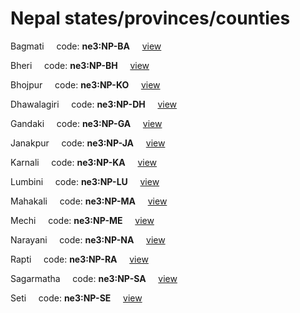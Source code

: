 # Nepal states/provinces/counties
Bagmati&nbsp;&nbsp;&nbsp;&nbsp;&nbsp;code: **ne3:NP-BA**&nbsp;&nbsp;&nbsp;&nbsp;&nbsp;[view](../../export/geojson/medium/ne3/np/ba.geojson)&nbsp;&nbsp;&nbsp;&nbsp;&nbsp;


Bheri&nbsp;&nbsp;&nbsp;&nbsp;&nbsp;code: **ne3:NP-BH**&nbsp;&nbsp;&nbsp;&nbsp;&nbsp;[view](../../export/geojson/medium/ne3/np/bh.geojson)&nbsp;&nbsp;&nbsp;&nbsp;&nbsp;


Bhojpur&nbsp;&nbsp;&nbsp;&nbsp;&nbsp;code: **ne3:NP-KO**&nbsp;&nbsp;&nbsp;&nbsp;&nbsp;[view](../../export/geojson/medium/ne3/np/ko.geojson)&nbsp;&nbsp;&nbsp;&nbsp;&nbsp;


Dhawalagiri&nbsp;&nbsp;&nbsp;&nbsp;&nbsp;code: **ne3:NP-DH**&nbsp;&nbsp;&nbsp;&nbsp;&nbsp;[view](../../export/geojson/medium/ne3/np/dh.geojson)&nbsp;&nbsp;&nbsp;&nbsp;&nbsp;


Gandaki&nbsp;&nbsp;&nbsp;&nbsp;&nbsp;code: **ne3:NP-GA**&nbsp;&nbsp;&nbsp;&nbsp;&nbsp;[view](../../export/geojson/medium/ne3/np/ga.geojson)&nbsp;&nbsp;&nbsp;&nbsp;&nbsp;


Janakpur&nbsp;&nbsp;&nbsp;&nbsp;&nbsp;code: **ne3:NP-JA**&nbsp;&nbsp;&nbsp;&nbsp;&nbsp;[view](../../export/geojson/medium/ne3/np/ja.geojson)&nbsp;&nbsp;&nbsp;&nbsp;&nbsp;


Karnali&nbsp;&nbsp;&nbsp;&nbsp;&nbsp;code: **ne3:NP-KA**&nbsp;&nbsp;&nbsp;&nbsp;&nbsp;[view](../../export/geojson/medium/ne3/np/ka.geojson)&nbsp;&nbsp;&nbsp;&nbsp;&nbsp;


Lumbini&nbsp;&nbsp;&nbsp;&nbsp;&nbsp;code: **ne3:NP-LU**&nbsp;&nbsp;&nbsp;&nbsp;&nbsp;[view](../../export/geojson/medium/ne3/np/lu.geojson)&nbsp;&nbsp;&nbsp;&nbsp;&nbsp;


Mahakali&nbsp;&nbsp;&nbsp;&nbsp;&nbsp;code: **ne3:NP-MA**&nbsp;&nbsp;&nbsp;&nbsp;&nbsp;[view](../../export/geojson/medium/ne3/np/ma.geojson)&nbsp;&nbsp;&nbsp;&nbsp;&nbsp;


Mechi&nbsp;&nbsp;&nbsp;&nbsp;&nbsp;code: **ne3:NP-ME**&nbsp;&nbsp;&nbsp;&nbsp;&nbsp;[view](../../export/geojson/medium/ne3/np/me.geojson)&nbsp;&nbsp;&nbsp;&nbsp;&nbsp;


Narayani&nbsp;&nbsp;&nbsp;&nbsp;&nbsp;code: **ne3:NP-NA**&nbsp;&nbsp;&nbsp;&nbsp;&nbsp;[view](../../export/geojson/medium/ne3/np/na.geojson)&nbsp;&nbsp;&nbsp;&nbsp;&nbsp;


Rapti&nbsp;&nbsp;&nbsp;&nbsp;&nbsp;code: **ne3:NP-RA**&nbsp;&nbsp;&nbsp;&nbsp;&nbsp;[view](../../export/geojson/medium/ne3/np/ra.geojson)&nbsp;&nbsp;&nbsp;&nbsp;&nbsp;


Sagarmatha&nbsp;&nbsp;&nbsp;&nbsp;&nbsp;code: **ne3:NP-SA**&nbsp;&nbsp;&nbsp;&nbsp;&nbsp;[view](../../export/geojson/medium/ne3/np/sa.geojson)&nbsp;&nbsp;&nbsp;&nbsp;&nbsp;


Seti&nbsp;&nbsp;&nbsp;&nbsp;&nbsp;code: **ne3:NP-SE**&nbsp;&nbsp;&nbsp;&nbsp;&nbsp;[view](../../export/geojson/medium/ne3/np/se.geojson)&nbsp;&nbsp;&nbsp;&nbsp;&nbsp;

